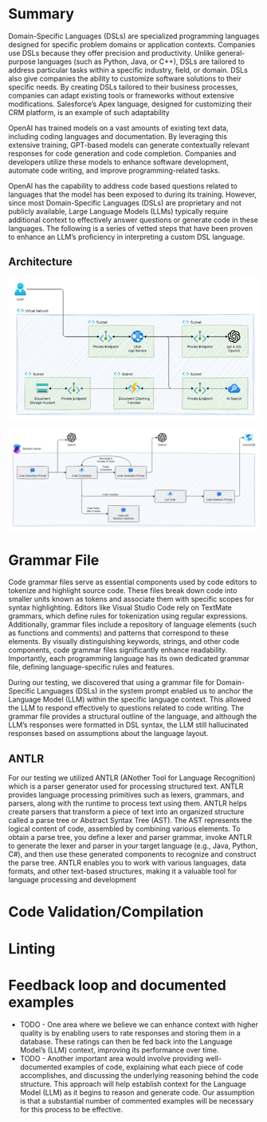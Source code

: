 # Summary
Domain-Specific Languages (DSLs) are specialized programming languages designed for specific problem domains or application contexts. Companies use DSLs because they offer precision and productivity. Unlike general-purpose languages (such as Python, Java, or C++), DSLs are tailored to address particular tasks within a specific industry, field, or domain. DSLs also give companies the ability to customize software solutions to their specific needs. By creating DSLs tailored to their business processes, companies can adapt existing tools or frameworks without extensive modifications. Salesforce’s Apex language, designed for customizing their CRM platform, is an example of such adaptability

OpenAI has trained models on a vast amounts of existing text data, including coding languages and documentation. By leveraging this extensive training, GPT-based models can generate contextually relevant responses for code generation and code completion. Companies and developers utilize these models to enhance software development, automate code writing, and improve programming-related tasks.

OpenAI has the capability to address code based questions related to languages that the model has been exposed to during its training. However, since most Domain-Specific Languages (DSLs) are proprietary and not publicly available, Large Language Models (LLMs) typically require additional context to effectively answer questions or generate code in these languages. The following is a series of vetted steps that have been proven to enhance an LLM’s proficiency in interpreting a custom DSL language.

## Architecture
![alt text](./assets/dsl-design.png "Resource Design")

![alt text](./assets/semantic-flow.png "Semantic Kernel Flow")

# Grammar File
Code grammar files serve as essential components used by code editors to tokenize and highlight source code. These files break down code into smaller units known as tokens and associate them with specific scopes for syntax highlighting. Editors like Visual Studio Code rely on TextMate grammars, which define rules for tokenization using regular expressions. Additionally, grammar files include a repository of language elements (such as functions and comments) and patterns that correspond to these elements. By visually distinguishing keywords, strings, and other code components, code grammar files significantly enhance readability. Importantly, each programming language has its own dedicated grammar file, defining language-specific rules and features.

During our testing, we discovered that using a grammar file for Domain-Specific Languages (DSLs) in the system prompt enabled us to anchor the Language Model (LLM) within the specific language context. This allowed the LLM to respond effectively to questions related to code writing. The grammar file provides a structural outline of the language, and although the LLM’s responses were formatted in DSL syntax, the LLM still hallucinated responses based on assumptions about the language layout.

## ANTLR
For our testing we utilized ANTLR (ANother Tool for Language Recognition) which is a parser generator used for processing structured text. ANTLR provides language processing primitives such as lexers, grammars, and parsers, along with the runtime to process text using them. ANTLR helps create parsers that transform a piece of text into an organized structure called a parse tree or Abstract Syntax Tree (AST). The AST represents the logical content of code, assembled by combining various elements. To obtain a parse tree, you define a lexer and parser grammar, invoke ANTLR to generate the lexer and parser in your target language (e.g., Java, Python, C#), and then use these generated components to recognize and construct the parse tree. ANTLR enables you to work with various languages, data formats, and other text-based structures, making it a valuable tool for language processing and development

# Code Validation/Compilation

# Linting

# Feedback loop and documented examples
- TODO - One area where we believe we can enhance context with higher quality is by enabling users to rate responses and storing them in a database. These ratings can then be fed back into the Language Model’s (LLM) context, improving its performance over time.
- TODO - Another important area would involve providing well-documented examples of code, explaining what each piece of code accomplishes, and discussing the underlying reasoning behind the code structure. This approach will help establish context for the Language Model (LLM) as it begins to reason and generate code. Our assumption is that a substantial number of commented examples will be necessary for this process to be effective.